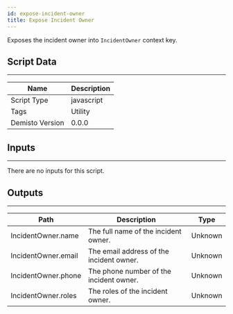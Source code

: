 ```yaml
---
id: expose-incident-owner
title: Expose Incident Owner
---
```


Exposes the incident owner into `IncidentOwner` context key.

## Script Data
---

| **Name** | **Description** |
| --- | --- |
| Script Type | javascript |
| Tags | Utility |
| Demisto Version | 0.0.0 |

## Inputs
---
There are no inputs for this script.

## Outputs
---

| **Path** | **Description** | **Type** |
| --- | --- | --- |
| IncidentOwner.name | The full name of the incident owner. | Unknown |
| IncidentOwner.email | The email address of the incident owner. | Unknown |
| IncidentOwner.phone | The phone number of the incident owner. | Unknown |
| IncidentOwner.roles | The roles of the incident owner. | Unknown |
